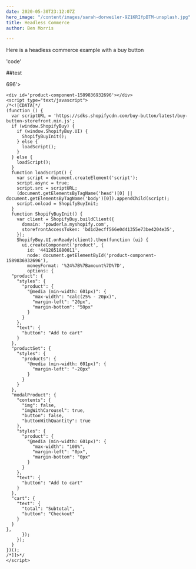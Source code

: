 ```yaml
---
date: 2020-05-30T23:12:07Z
hero_image: "/content/images/sarah-dorweiler-9Z1KRIfpBTM-unsplash.jpg"
title: Headless Commerce
author: Ben Morris

---
```

Here is a headless commerce example with a buy button

'code'

##test

<div id='product-component-1589836932<div id='product-component-1589836932696'></div><div id='product-component-1589836932696'></div>
<script type="text/javascript">
/*<![CDATA[*/
(function () {
  var scriptURL = 'https://sdks.shopifycdn.com/buy-button/latest/buy-button-storefront.min.js';
  if (window.ShopifyBuy) {
    if (window.ShopifyBuy.UI) {
      ShopifyBuyInit();
    } else {
      loadScript();
    }
  } else {
    loadScript();
  }
  function loadScript() {
    var script = document.createElement('script');
    script.async = true;
    script.src = scriptURL;
    (document.getElementsByTagName('head')[0] || document.getElementsByTagName('body')[0]).appendChild(script);
    script.onload = ShopifyBuyInit;
  }
  function ShopifyBuyInit() {
    var client = ShopifyBuy.buildClient({
      domain: 'powderla.myshopify.com',
      storefrontAccessToken: 'bd1d2ecff566e0d41355e73be4204e35',
    });
    ShopifyBuy.UI.onReady(client).then(function (ui) {
      ui.createComponent('product', {
        id: '4412851880011',
        node: document.getElementById('product-component-1589836932696'),
        moneyFormat: '%24%7B%7Bamount%7D%7D',
        options: {
  "product": {
    "styles": {
      "product": {
        "@media (min-width: 601px)": {
          "max-width": "calc(25% - 20px)",
          "margin-left": "20px",
          "margin-bottom": "50px"
        }
      }
    },
    "text": {
      "button": "Add to cart"
    }
  },
  "productSet": {
    "styles": {
      "products": {
        "@media (min-width: 601px)": {
          "margin-left": "-20px"
        }
      }
    }
  },
  "modalProduct": {
    "contents": {
      "img": false,
      "imgWithCarousel": true,
      "button": false,
      "buttonWithQuantity": true
    },
    "styles": {
      "product": {
        "@media (min-width: 601px)": {
          "max-width": "100%",
          "margin-left": "0px",
          "margin-bottom": "0px"
        }
      }
    },
    "text": {
      "button": "Add to cart"
    }
  },
  "cart": {
    "text": {
      "total": "Subtotal",
      "button": "Checkout"
    }
  }
},
      });
    });
  }
})();
/*]]>*/
</script>
<script type="text/javascript">
/*<![CDATA[*/
(function () {
  var scriptURL = 'https://sdks.shopifycdn.com/buy-button/latest/buy-button-storefront.min.js';
  if (window.ShopifyBuy) {
    if (window.ShopifyBuy.UI) {
      ShopifyBuyInit();
    } else {
      loadScript();
    }
  } else {
    loadScript();
  }
  function loadScript() {
    var script = document.createElement('script');
    script.async = true;
    script.src = scriptURL;
    (document.getElementsByTagName('head')[0] || document.getElementsByTagName('body')[0]).appendChild(script);
    script.onload = ShopifyBuyInit;
  }
  function ShopifyBuyInit() {
    var client = ShopifyBuy.buildClient({
      domain: 'powderla.myshopify.com',
      storefrontAccessToken: 'bd1d2ecff566e0d41355e73be4204e35',
    });
    ShopifyBuy.UI.onReady(client).then(function (ui) {
      ui.createComponent('product', {
        id: '4412851880011',
        node: document.getElementById('product-component-1589836932696'),
        moneyFormat: '%24%7B%7Bamount%7D%7D',
        options: {
  "product": {
    "styles": {
      "product": {
        "@media (min-width: 601px)": {
          "max-width": "calc(25% - 20px)",
          "margin-left": "20px",
          "margin-bottom": "50px"
        }
      }
    },
    "text": {
      "button": "Add to cart"
    }
  },
  "productSet": {
    "styles": {
      "products": {
        "@media (min-width: 601px)": {
          "margin-left": "-20px"
        }
      }
    }
  },
  "modalProduct": {
    "contents": {
      "img": false,
      "imgWithCarousel": true,
      "button": false,
      "buttonWithQuantity": true
    },
    "styles": {
      "product": {
        "@media (min-width: 601px)": {
          "max-width": "100%",
          "margin-left": "0px",
          "margin-bottom": "0px"
        }
      }
    },
    "text": {
      "button": "Add to cart"
    }
  },
  "cart": {
    "text": {
      "total": "Subtotal",
      "button": "Checkout"
    }
  }
},
      });
    });
  }
})();
/*]]>*/
</script>696'></div>
<script type="text/javascript">
/_<!\[CDATA\[_/
(function () {
var scriptURL = 'https://sdks.shopifycdn.com/buy-button/latest/buy-button-storefront.min.js';
if (window.ShopifyBuy) {
if (window.ShopifyBuy.UI) {
ShopifyBuyInit();
} else {
loadScript();
}
} else {
loadScript();
}
function loadScript() {
var script = document.createElement('script');
script.async = true;
script.src = scriptURL;
(document.getElementsByTagName('head')\[0\] || document.getElementsByTagName('body')\[0\]).appendChild(script);
script.onload = ShopifyBuyInit;
}
function ShopifyBuyInit() {
var client = ShopifyBuy.buildClient({
domain: 'powderla.myshopify.com',
storefrontAccessToken: 'bd1d2ecff566e0d41355e73be4204e35',
});
ShopifyBuy.UI.onReady(client).then(function (ui) {
ui.createComponent('product', {
id: '4412851880011',
node: document.getElementById('product-component-1589836932696'),
moneyFormat: '%24%7B%7Bamount%7D%7D',
options: {
"product": {
"styles": {
"product": {
"@media (min-width: 601px)": {
"max-width": "calc(25% - 20px)",
"margin-left": "20px",
"margin-bottom": "50px"
}
}
},
"text": {
"button": "Add to cart"
}
},
"productSet": {
"styles": {
"products": {
"@media (min-width: 601px)": {
"margin-left": "-20px"
}
}
}
},
"modalProduct": {
"contents": {
"img": false,
"imgWithCarousel": true,
"button": false,
"buttonWithQuantity": true
},
"styles": {
"product": {
"@media (min-width: 601px)": {
"max-width": "100%",
"margin-left": "0px",
"margin-bottom": "0px"
}
}
},
"text": {
"button": "Add to cart"
}
},
"cart": {
"text": {
"total": "Subtotal",
"button": "Checkout"
}
}
},
});
});
}
})();
/_\]\]>_/
</script>

    <div id='product-component-1589836932696'></div>
    <script type="text/javascript">
    /*<![CDATA[*/
    (function () {
      var scriptURL = 'https://sdks.shopifycdn.com/buy-button/latest/buy-button-storefront.min.js';
      if (window.ShopifyBuy) {
        if (window.ShopifyBuy.UI) {
          ShopifyBuyInit();
        } else {
          loadScript();
        }
      } else {
        loadScript();
      }
      function loadScript() {
        var script = document.createElement('script');
        script.async = true;
        script.src = scriptURL;
        (document.getElementsByTagName('head')[0] || document.getElementsByTagName('body')[0]).appendChild(script);
        script.onload = ShopifyBuyInit;
      }
      function ShopifyBuyInit() {
        var client = ShopifyBuy.buildClient({
          domain: 'powderla.myshopify.com',
          storefrontAccessToken: 'bd1d2ecff566e0d41355e73be4204e35',
        });
        ShopifyBuy.UI.onReady(client).then(function (ui) {
          ui.createComponent('product', {
            id: '4412851880011',
            node: document.getElementById('product-component-1589836932696'),
            moneyFormat: '%24%7B%7Bamount%7D%7D',
            options: {
      "product": {
        "styles": {
          "product": {
            "@media (min-width: 601px)": {
              "max-width": "calc(25% - 20px)",
              "margin-left": "20px",
              "margin-bottom": "50px"
            }
          }
        },
        "text": {
          "button": "Add to cart"
        }
      },
      "productSet": {
        "styles": {
          "products": {
            "@media (min-width: 601px)": {
              "margin-left": "-20px"
            }
          }
        }
      },
      "modalProduct": {
        "contents": {
          "img": false,
          "imgWithCarousel": true,
          "button": false,
          "buttonWithQuantity": true
        },
        "styles": {
          "product": {
            "@media (min-width: 601px)": {
              "max-width": "100%",
              "margin-left": "0px",
              "margin-bottom": "0px"
            }
          }
        },
        "text": {
          "button": "Add to cart"
        }
      },
      "cart": {
        "text": {
          "total": "Subtotal",
          "button": "Checkout"
        }
      }
    },
          });
        });
      }
    })();
    /*]]>*/
    </script>